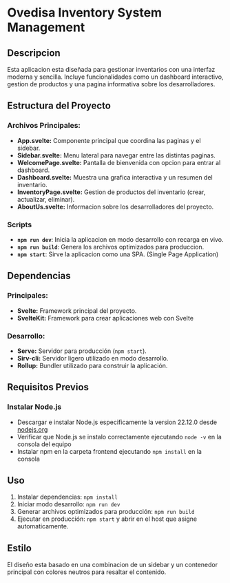 # Ovedisa Inventory System Management

## Descripcion
Esta aplicacion esta diseñada para gestionar inventarios con una interfaz moderna y sencilla. Incluye funcionalidades como un dashboard interactivo, gestion de productos y una pagina informativa sobre los desarrolladores.

## Estructura del Proyecto

### Archivos Principales:
- **App.svelte:** Componente principal que coordina las paginas y el sidebar.
- **Sidebar.svelte:** Menu lateral para navegar entre las distintas paginas.
- **WelcomePage.svelte:** Pantalla de bienvenida con opcion para entrar al dashboard.
- **Dashboard.svelte:** Muestra una grafica interactiva y un resumen del inventario.
- **InventoryPage.svelte:** Gestion de productos del inventario (crear, actualizar, eliminar).
- **AboutUs.svelte:** Informacion sobre los desarrolladores del proyecto.

### Scripts
- **`npm run dev`**: Inicia la aplicacion en modo desarrollo con recarga en vivo.
- **`npm run build`**: Genera los archivos optimizados para produccion.
- **`npm start`**: Sirve la aplicacion como una SPA. (Single Page Application)

## Dependencias

### Principales:
- **Svelte:** Framework principal del proyecto.
- **SvelteKit:** Framework para crear aplicaciones web con Svelte


### Desarrollo:
- **Serve:** Servidor para producción (`npm start`).
- **Sirv-cli:** Servidor ligero utilizado en modo desarrollo.
- **Rollup:** Bundler utilizado para construir la aplicación.

## Requisitos Previos

### Instalar Node.js
- Descargar e instalar Node.js especificamente la version 22.12.0 desde [nodejs.org](https://nodejs.org/dist/v22.12.0/node-v22.12.0-x64.msi)
- Verificar que Node.js se instalo correctamente ejecutando `node -v` en la consola del equipo
- Instalar npm en la carpeta frontend ejecutando `npm install` en la consola


## Uso
1. Instalar dependencias: `npm install`
2. Iniciar modo desarrollo: `npm run dev`
3. Generar archivos optimizados para producción: `npm run build`
4. Ejecutar en producción: `npm start` y abrir en el host que asigne automaticamente.

## Estilo
El diseño esta basado en una combinacion de un sidebar y un contenedor principal con colores neutros para resaltar el contenido.
